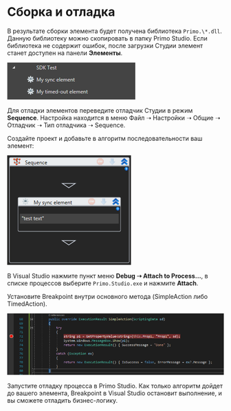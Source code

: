 # Сборка и отладка

В результате сборки элемента будет получена библиотека `Primo.\*.dll`. Данную библиотеку можно скопировать в папку Primo Studio. Если библиотека не содержит ошибок, после загрузки Студии элемент станет доступен на панели **Элементы**.

![](../../resources/ltools.sdk/windows/0-145.png)

Для отладки элементов переведите отладчик Cтудии в режим **Sequence**. Настройка находится в меню Файл ➝ Настройки ➝ Общие ➝ Отладчик ➝ Тип отладчика ➝ Sequence.

Создайте проект и добавьте в алгоритм последовательности ваш элемент:

![](../../resources/ltools.sdk/windows/1-119.png)

В Visual Studio нажмите пункт меню **Debug ➝ Attach to Process…**, в списке процессов выберите `Primo.Studio.exe` и нажмите **Attach**.

Установите Breakpoint внутри основного метода (SimpleAction либо TimedAction).

![](../../resources/ltools.sdk/windows/2-5.png)

Запустите отладку процесса в Primo Studio. Как только алгоритм дойдет до вашего элемента, Breakpoint в Visual Studio остановит выполнение, и вы сможете отладить бизнес-логику.
